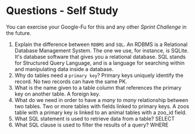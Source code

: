 # Questions - Self Study

You can exercise your Google-Fu for this and any other _Sprint Challenge_ in the future.

1.  Explain the difference between `RDBMS` and `SQL`.
An RDBMS is a Relational Database Management System. The one we use, for instance, is SQLite. It's database software that gives you a relational database. SQL stands for Structured Query Language, and is a language for searching within and manipulating data inside a database.
1.  Why do tables need a `primary key`?
Primary keys uniquely identify the record. No two records can have the same PK.
1.  What is the name given to a table column that references the primary key
    on another table.
A foreign key.
1.  What do we need in order to have a _many to many_ relationship between two
    tables.
Two or more tables with fields linked to primary keys. A zoos table with a primary key is linked to an animal tables with a zoo_id field.
1.  What SQL statement is used to retrieve data from a table?
SELECT
1.  What SQL clause is used to filter the results of a query?
WHERE
